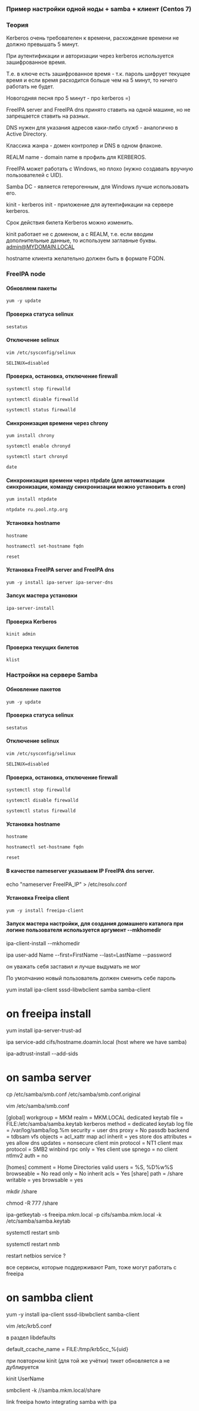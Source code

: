 ### Пример настройки одной ноды + samba + клиент (Centos 7)

### Теория

Kerberos очень требователен к времени, расхождение времени не должно превышать 5 минут.

При аутентификации и авторизации через kerberos используется зашифрованное время.

Т.е. в ключе есть зашифрованное время - т.к. пароль шифрует текущее время и если время расходится больше чем на 5 минут, то ничего работать не будет.

Новогодняя песня про 5 минут - про kerberos =)

FreeIPA server and FreeIPA dns принято ставить на одной машине, но не запрещается ставить на разных.

DNS нужен для указания адресов каки-либо служб - аналогично в Active Directory.

Классика жанра - домен контролер и DNS в одном флаконе.

REALM name - domain name в профиль для KERBEROS.

FreeIPA может работать с Windows, но плохо (нужно создавать вручную пользователей с UID).

Samba DC - является гетерогенным, для Windows лучше использовать его.

kinit - kerberos init - приложение для аутентификации на сервере kerberos.

Срок действия билета Kerberos можно изменить.

kinit работает не с доменом, а с REALM, т.е. если вводим дополнительные данные, то используем заглавные буквы. admin@MYDOMAIN.LOCAL

hostname клиента желательно должен быть в формате FQDN.

### FreeIPA node

#### Обновляем пакеты
```
yum -y update
```

#### Проверка статуса selinux
```
sestatus
```

#### Отключение selinux
```
vim /etc/sysconfig/selinux

SELINUX=disabled
```

#### Проверка, остановка, отключение firewall
```
systemctl stop firewalld

systemctl disable firewalld

systemctl status firewalld
```

#### Синхронизация времени через chrony 
```
yum install chrony

systemctl enable chronyd

systemctl start chronyd

date
```

#### Синхронизация времени через ntpdate (для автоматизации синхронизации, команду синхронизации можно установить в cron)
```
yum install ntpdate

ntpdate ru.pool.ntp.org
```

#### Установка hostname
```
hostname

hostnamectl set-hostname fqdn

reset
```

#### Установка FreeIPA server and FreeIPA dns
```
yum -y install ipa-server ipa-server-dns

```

#### Запсук мастера установки
```
ipa-server-install
```

#### Проверка Kerberos
```
kinit admin
```

#### Проверка текущих билетов
```
klist
```

### Настройки на сервере Samba

#### Обновление пакетов
```
yum -y update
```
#### Проверка статуса selinux
```
sestatus
```

#### Отключение selinux
```
vim /etc/sysconfig/selinux

SELINUX=disabled
```

#### Проверка, остановка, отключение firewall
```
systemctl stop firewalld

systemctl disable firewalld

systemctl status firewalld
```

#### Установка hostname
```
hostname

hostnamectl set-hostname fqdn

reset
```

#### В качестве nameserver указываем IP FreeIPA dns server.
echo "nameserver FreeIPA_IP" > /etc/resolv.conf

#### Установка Freeipa client
```
yum -y install freeipa-client
```

#### Запуск мастера настройки, для создания домашнего каталога при логине пользователя используется аргумент --mkhomedir
ipa-client-install --mkhomedir




ipa user-add Name --first=FirstName --last=LastName --password



он уважать себя заставил и лучше выдумать не мог

По умолчанию новый пользователь должен сменить себе пароль

yum install ipa-client sssd-libwbclient samba samba-client

# on freeipa install 
yum install ipa-server-trust-ad

ipa service-add cifs/hostname.doamin.local (host where we have samba)

ipa-adtrust-install --add-sids

# on samba server

cp /etc/samba/smb.conf /etc/samba/smb.conf.original

vim /etc/samba/smb.conf

[global]
	workgroup = MKM
	realm = MKM.LOCAL
	dedicated keytab file = FILE:/etc/samba/samba.keytab
	kerberos method = dedicated keytab
	log file = /var/log/samba/log.%m
	security = user
	dns proxy = No
	passdb backend = tdbsam
	vfs objects = acl_xattr
	map acl inherit = yes
	store dos attributes = yes
	allow dns updates = nonsecure
	client min protocol = NT1
	client max protocol = SMB2
	winbind rpc only = Yes
	client use spnego = no
	client ntlmv2 auth = no
	
[homes]
	comment = Home Directories
	valid users = %S, %D%w%S
	browseable = No
	read only = No
	inherit acls = Yes
[share]
	path = /share
	writable = yes
	browsable = yes
	

mkdir /share

chmod -R 777 /share

ipa-getkeytab -s freeipa.mkm.local -p cifs/samba.mkm.local -k /etc/samba/samba.keytab

systemctl restart smb

systemctl restart nmb

restart netbios service ?

все сервисы, которые поддерживают Pam, тоже могут работать с freeipa

# on sambba client
yum -y install ipa-client sssd-libwbclient samba-client

vim /etc/krb5.conf

в раздел libdefaults

default_ccache_name = FILE:/tmp/krb5cc_%{uid}

при повторном kinit (для той же учётки) тикет обновляется а не дублируется

kinit UserName

smbclient -k //samba.mkm.local/share

link freeipa howto integrating samba with ipa

